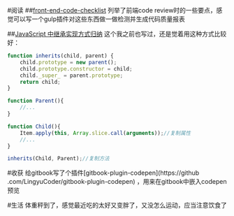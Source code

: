 #阅读
##[front-end-code-checklist](https://github.com/yujiangshui/front-end-code-checklist)
列举了前端code review时的一些要点，感觉可以写一个gulp插件对这些东西做一做检测并生成代码质量报表

##[JavaScript 中继承实现方式归纳](http://www.html-js.com/article/2825)
这个我之前也写过，还是觉着用这种方式比较好：

```javascript
function inherits(child, parent) {
    child.prototype = new parent();
    child.prototype.constructor = child;
    child._super_ = parent.prototype;
    return child;
}

function Parent(){
    //...
}

function Child(){
    Item.apply(this, Array.slice.call(arguments));//复制属性
    //...
}

inherits(Child, Parent);//复制方法
```

#收获
给gitbook写了个插件[gitbook-plugin-codepen](https://github
.com/LingyuCoder/gitbook-plugin-codepen)
，用来在gitbook中嵌入codepen预览

#生活
体重秤到了，感觉最近吃的太好又变胖了，又没怎么运动，应当注意饮食了